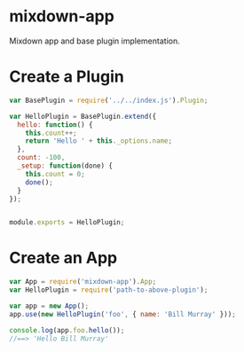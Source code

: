 mixdown-app
===================

Mixdown app and base plugin implementation.

# Create a Plugin

```javascript
var BasePlugin = require('../../index.js').Plugin;

var HelloPlugin = BasePlugin.extend({
  hello: function() {
    this.count++;
    return 'Hello ' + this._options.name;
  },
  count: -100,
  _setup: function(done) {
    this.count = 0;
    done();
  }
});


module.exports = HelloPlugin;
```
# Create an App

```javascript
var App = require('mixdown-app').App;
var HelloPlugin = require('path-to-above-plugin');

var app = new App();
app.use(new HelloPlugin('foo', { name: 'Bill Murray' }));

console.log(app.foo.hello());
//==> 'Hello Bill Murray'

```